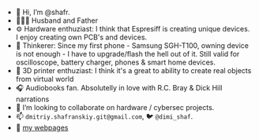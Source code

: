 - 👋 Hi, I’m @shafr.  
- 👨‍👩‍👦 Husband and Father
- ⚙️ Hardware enthuziast: I think that Espresiff is creating unique devices. I enjoy creating own PCB's and devices.
- 🔨 Thinkerer: Since my first phone - Samsung SGH-T100, owning device is not enough - I have to upgrade/flash the hell out of it. 
Still valid for oscilloscope, battery charger, phones & smart home devices.
- 🤖 3D printer enthuziast: I think it's a great to ability to create real objects from virtual world
- 🎧 Audiobooks fan. Absolutelly in love with R.C. Bray & Dick Hill narrations 
- 💞️ I’m looking to collaborate on hardware / cybersec projects. 
- 📫 `dmitriy.shafranskiy.git@gmail.com`, 🐦 `@dimi_shaf`. 
- 📃 [my webpages](https://shafr.github.io/)
